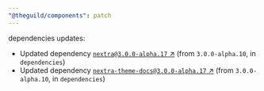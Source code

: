 ```yaml
---
"@theguild/components": patch
---
```

dependencies updates:
  - Updated dependency [`nextra@3.0.0-alpha.17` ↗︎](https://www.npmjs.com/package/nextra/v/3.0.0) (from `3.0.0-alpha.10`, in `dependencies`)
  - Updated dependency [`nextra-theme-docs@3.0.0-alpha.17` ↗︎](https://www.npmjs.com/package/nextra-theme-docs/v/3.0.0) (from `3.0.0-alpha.10`, in `dependencies`)
